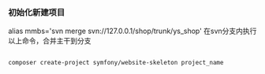 
### 初始化新建项目
 alias mmbs='svn merge svn://127.0.0.1/shop/trunk/ys_shop'
 在svn分支内执行以上命令，合并主干到分支


```

composer create-project symfony/website-skeleton project_name

```